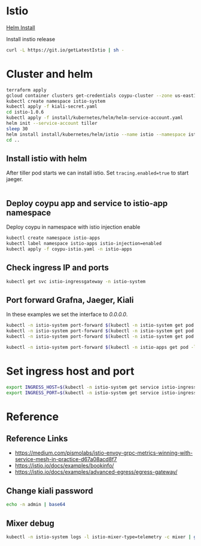 
# Istio

[Helm Install](https://istio.io/docs/setup/kubernetes/helm-install/)

Install instio release

```bash
curl -L https://git.io/getLatestIstio | sh -

```

# Cluster and helm

```bash
terraform apply
gcloud container clusters get-credentials coypu-cluster --zone us-east1-b
kubectl create namespace istio-system
kubectl apply -f kiali-secret.yaml
cd istio-1.0.6
kubectl apply -f install/kubernetes/helm/helm-service-account.yaml
helm init --service-account tiller
sleep 30
helm install install/kubernetes/helm/istio --name istio --namespace istio-system --set tracing.enabled=true --set grafana.enabled=true --set kiali.enabled=true
cd ..
```

## Install istio with helm

After tiller pod starts we can install istio. Set ```tracing.enabled=true``` to start jaeger.

```bash
```

## Deploy coypu app and service to istio-app namespace

Deploy coypu in namespace with istio injection enable

```bash
kubectl create namespace istio-apps
kubectl label namespace istio-apps istio-injection=enabled
kubectl apply -f coypu-istio.yaml -n istio-apps
```

## Check ingress IP and ports 

```bash
kubectl get svc istio-ingressgateway -n istio-system
```

## Port forward Grafna, Jaeger, Kiali

In these examples we set the interface to _0.0.0.0_.

```bash
kubectl -n istio-system port-forward $(kubectl -n istio-system get pod -l app=grafana -o jsonpath='{.items[0].metadata.name}') 3000:3000 --address 0.0.0.0 &
kubectl -n istio-system port-forward $(kubectl -n istio-system get pod -l app=jaeger -o jsonpath='{.items[0].metadata.name}') 16686:16686 --address 0.0.0.0  & 
kubectl -n istio-system port-forward $(kubectl -n istio-system get pod -l app=kiali -o jsonpath='{.items[0].metadata.name}') 20001:20001 --address 0.0.0.0 &

kubectl -n istio-system port-forward $(kubectl -n istio-apps get pod -l version=v2 -o jsonpath='{.items[0].metadata.name}') 9000:9000 --address 0.0.0.0 &

```

# Set ingress host and port
```bash
export INGRESS_HOST=$(kubectl -n istio-system get service istio-ingressgateway -o jsonpath='{.status.loadBalancer.ingress[0].ip}')
export INGRESS_PORT=$(kubectl -n istio-system get service istio-ingressgateway -o jsonpath='{.spec.ports[?(@.name=="http2")].port}')
```

# Reference

## Reference Links

 * https://medium.com/pismolabs/istio-envoy-grpc-metrics-winning-with-service-mesh-in-practice-d67a08acd8f7
 * https://istio.io/docs/examples/bookinfo/
 * https://istio.io/docs/examples/advanced-egress/egress-gateway/

## Change kiali password

```bash
echo -n admin | base64
```

## Mixer debug
```bash
kubectl -n istio-system logs -l istio-mixer-type=telemetry -c mixer | grep 'www.google.com'
```
